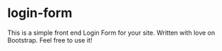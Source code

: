 # login-form

This is a simple front end Login Form for your site. Written with love on Bootstrap. Feel free to use it! 
